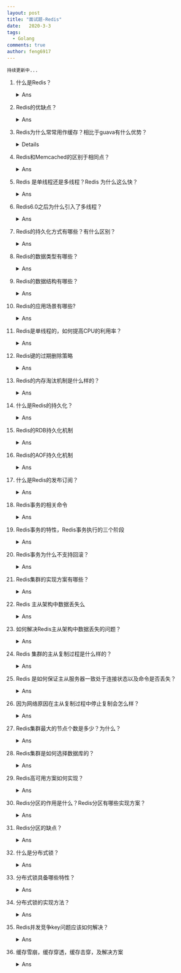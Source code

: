 ```yaml
---
layout: post
title: "面试题-Redis"
date:   2020-3-3
tags: 
  - Golang
comments: true
author: feng6917
---
```


`持续更新中...`

<!-- more -->

1. 什么是Redis？
    <details>
    <summary>Ans</summary>
    Redis是一个高性能的非关系型的键值对数据库，使用C编写实现的。于传统的数据库不同的是Redis是存在内存中的，所以读写速度非常快，每秒可以处理超过10万次读写操作，这也是Redis被广泛用于缓存、消息队列、分布式锁等场景的原因。
    </details>

2. Redis的优缺点？
    <details>
    <summary>Ans</summary>
    优点:
    <ul>
        <li>读写性能好，读的速度可达110000次/s，写的速度可达81000次/s。</li>
        <li>支持数据持久化，有AOF和RDB两种持久化方式。</li>
        <li>数据结构丰富，支持String，List, Set, Hash等结构。</li>
        <li>支持事务，Redis所有的操作都是原子性的，并且还支持几个操作合并后的原子性执行，原子性指操作要么成功执行，要么失败不执行，不会执行一部分。</li>
        <li>支持主从复制，主机可以自动将数据同步到从机，进行读写分离。</li>
    </ul>
    缺点：
    <ul>
        <li>因为Redis是将数据存到内存中的，所以会收到内存大小的限制，不能用作海量数据的读写。</li>
        <li>Redis不具备自动容错和恢复功能，主机或从机宕机会导致前端部分读写请求失败，需要重启机器或者手动切换前端的IP才能切换。</li>
    </ul>
    </details>

3. Redis为什么常常用作缓存？相比于guava有什么优势？
    <details>
    <p>缓存的定义是访问速度比一般随机存取存储器快的一种高速存储器，而因为Redis是基于内存提供了高性能的数据存取功能，其比较显著的优势就是非常地快。</p>
    <p>缓存可以分为本地缓存或者分布式缓存，比较常用的guava缓存就是一种本地缓存，其主要特点是轻量并且快速，生命周期随着JVM的销毁而结束，缺点是在多实例的情况下，每个实例都要自己保存一份缓存，这样会导致缓存的一致性出现问题。</p>
    <p>Redis则是分布式缓存，在多实例情况下，每个实例都共享一份缓存数据，缓存具备一致性。缺点要保持Redis的高可用整体架构会比较复杂。</p>
    </details>

4. Redis和Memcached的区别于相同点？
    <details>
    <summary>Ans</summary>
    相同点：
    <ul>
        <li>两者的读写性能都比较高</li>
        <li>都是基于内存的数据库，通常被当作缓存使用</li>
        <li>都有过期策略</li>
        <li>都是基于C语言实现</li>
    </ul>
    不同点：
        <img src="../images/2020-3-3/11.jpg">
    </details>

5. Redis 是单线程还是多线程？Redis 为什么这么快？
    <details>
    <summary>Ans</summary>
    Redis6.0之前是单线程的，Redis6.0之后引入了多线程，但是默认情况下是关闭的，需要手动开启。

    Redis之所以这么快，主要原因是：
    <ul>
        <li>运行在内存中，内存的读写速度非常快</li>
        <li>基于C语言实现，C语言在内存操作方面性能高</li>
        <li>数据结构简单，操作简单</li>
        <li>使用IO多路复用技术，非阻塞IO</li>
        <li>单线程避免了多线程的上下文切换开销</li>
    </ul>
    </details>

6. Redis6.0之后为什么引入了多线程？
    <details>
    <summary>Ans</summary>
    Redis6.0之前是单线程的，但是随着互联网的快速发展，Redis的QPS已经无法满足互联网的需求，所以Redis6.0之后引入了多线程，但是默认情况下是关闭的，需要手动开启。

    Redis6.0引入多线程主要是为了提高网络IO的读写性能，因为Redis的瓶颈主要在于网络IO，而非CPU，执行命令还是单线程执行的，所以也不存在线程安全的问题。
    </details>

7. Redis的持久化方式有哪些？有什么区别？
    <details>
    <summary>Ans</summary>
    Redis的持久化方式有两种：RDB和AOF。

    RDB是Redis默认的持久化方式，在指定的时间间隔内，将内存中的数据集快照写入磁盘，也就是Snapshot快照，它恢复时是将快照文件直接读到内存中。

    AOF则是将Redis的操作日志以追加的方式写入文件中，恢复时是将文件中的命令重新执行一遍。

    两者之间的区别：
    <ul>
        <li>RDB持久化方式是在指定的时间间隔内将内存中的数据集快照写入磁盘，而AOF持久化方式则是将Redis的操作日志以追加的方式写入文件中。</li>
        <li>RDB持久化方式在恢复时是将快照文件直接读到内存中，而AOF持久化方式则是将文件中的命令重新执行一遍。</li>
        <li>RDB持久化方式在内存中生成快照，而AOF持久化方式则是将操作日志写入文件中。</li>
        <li>RDB持久化方式在恢复时速度较快，而AOF持久化方式在恢复时速度较慢。</li>
    </ul>
    </details>

8. Redis的数据类型有哪些？
    <details>
    <summary>Ans</summary>
    Redis支持五种数据类型：String（字符串），Hash（哈希），List（列表），Set（集合）和Zset（有序集合）。还有三种不那么常见的数据类型：HyperLogLog（基数统计），Bitmap（位图）和Stream（流）。
    <img src="../images/2020-3-3/12.jpg">
    <p>Bitmap: 位图，是一个以位为单位的数组，数组中只能存储1或0，数组的下标再Bitmap中叫做偏移量。Bitmap实现统计功能，更省空间。布隆过滤器就有用到这种数据结构，布隆过滤器可以判断出哪些数据一定不在数据库中，所以常被用来解决Redis缓存穿透问题。</p>
    <p>Hyperloglog: HyperLogLog 是一种用于统计基数的数据集合类型，每个 HyperLogLog 键只需要花费12KB内存，接口已计算接近2^64个不同元素的基数。HyperLogLog 的优点是，在输入元素的数量或者体积非常大时，计算基数所需的空间总是固定的，并且时很小的。缺点是 HyperLogLog 的统计规则是基于概率完成的，所以它给出的统计结果是有一定误差的，标准误算率是0.81%。常见的应用场景：统计网站的UV。</p>
    <p>Geospatial: 主要用于存储地理位置信息，常用于定位附近的人，打车距离的计算等。</p>
    </details>

9. Redis的数据结构有哪些？
    <details>
    <summary>Ans</summary>
    Redis的数据结构有简单动态字符串、链表、字典、跳跃表、整数集合、压缩列表等。
    <ul>
        <li>简单动态字符串：
            <p>Redis的底层是用C语言编写，但Redis并没有直接使用C语言传统的字符串表示，而是构建了一种名为简单动态字符串的抽象类型。</p>
        </li>
        <li>链表：
            <p>链表提供了高效的节点重拍能力，以及顺序性的节点访问方式，并且可以通过增删改节点来灵活地调整链表的长度。链表是列表的底层实现之一。</p>
        </li>
        <li>字典：
            <p>字典，又称为符号表(symbol table)、关联数组(associative array)或映射(map),是一种用于保存键值对(key-value pair)的抽象数据结构。字典在Redis中的应用相当广泛，比如Redis的数据库就是使用字典来作为底层实现的，对数据的增删改查操作也是构建在对字典的操作之上的。</p>
        </li>
        <li>整数集合：
            <p>整数集合(int set)是集合键的底层实现之一，当一个集合只包含整数值元素，并且这个集合的元素数量不多时，Redis就会使用整数集合作为集合键的底层实现。</p>
        </li>
        <li>压缩列表(ziplist)：
            <p>压缩列表是Redis为了节约内存而开发的，是由一系列特殊编码的连续内存块组成的顺序型(sequential)数据结构。一个压缩列表可以包含任意多个节点，每个节点可以保存一个字节数组或者一个整数值。</p>
        </li>
        <li>对象:
            <p>Redis并没有直接使用这些数据结构来实现键值对数据库，而是基于这些数据结构创建了一个对象系统，这个系统包含了字符串对象、列表对象、哈希对象、集合对象和有序集合对象这五种类型的对象，每种对象都用到了至少一种数据结构。</p>
            <p>针对不同的场景，为对象设置多种不同的数据结构实现，从而优化对象在不同场景下的使用效率。</p>
            <p>实现了基于引用计数计数的内存回收机制，当程序不再使用某个对象的时候，这个对象所占用的内存就会被自动释放。</p>
            <p>Redis还通过引用计数技术实现了对象共享机制，这一机制可以在适当的条件下，通过让多个数据库键共享同一个对象来节约内存。</p>
        </li>
        <li>跳跃表：
            <p>跳跃表(skiplist)是一种有序数据结构，它通过在每个节点中维持多个指向其他节点的指针，从而达到快速访问节点的目的。跳跃表支持平均O(logN)、最坏O(n)复杂度的节点查找，还可以通过顺序性操作来批量处理节点。跳跃表是有序集合键的底层实现之一。</p>
            <p>和链表、字典等数据结构被广泛地应用在Redis内部不同，Redis只在两个地方用到了跳跃表，一个是实现有序集合键，另一个是在集群节点中用作内部数据结构。</p>
            <p>跳跃表本质上采用的是一种空间换时间的策略，是一种可以进行二分查找的有序链表，跳表在原有的有序链表上增加了多级索引，通过索引来实现快速查询。跳表不仅能提高搜索性能，同时也可以提高插入和删除的性能。</p>
            <p></p>
        </li>
        <li>Redis跳跃表和普通的跳跃表有什么区别？
            <p>1. Redis中跳跃表分数(score)允许重复，即跳跃表的key允许重复，如果分数重复，还需要根据数据内容来进行字段排序。普通的跳跃表是不支持的。</p>
            <p>2. 第一层链表不是一个单向链表，而是一个双向链表。这是为了方便以倒序方式获取一个范围内的元素。</p>
            <p>3. 在Redis的跳跃表中可以很方便地计算出每个元素的排名。</p>
        </li>
    </ul>
    </details>

10. Redis的应用场景有哪些?
    <details>
    <summary>Ans</summary>
    <p>缓存：Redis基于内存，读写速度非常快，并且有键过期功能和键淘汰策略，可以作为缓存使用。</p>
    <p>排行榜：Redis提供的有序集合可以很方便地实现排行榜。</p>
    <p>分布式锁：Redis的setnx功能来实现分布式的锁。</p>
    <p>社交功能: 实现公共好友、共同关注等</p>
    <p>计数器：通过String进行自增自减实现计数功能</p>
    <p>消息队列：Redis提供了发布、订阅、阻塞队列等功能，可以实现一个简单的消息队列。</p>
    </details>

11. Redis是单线程的，如何提高CPU的利用率？
    <details>
    <summary>Ans</summary>
    <p>Redis是基于内存的操作，CPU不是Redis的瓶颈，Redis的瓶颈最有可能是机器内存的大小或者网络带宽。既然单线程容易实现，而且CPU不会成为瓶颈，那就顺理成章地采用单线程的方案了。
    </p>
    <p>可以在一个服务器上部署多个Redis实例，把他们当作不同的服务器使用。</p>
    </details>

12. Redis键的过期删除策略
    <details>
    <summary>Ans</summary>
    <p>Redis的过期删除策略有三种：定时删除、惰性删除和定期删除。</p>
    <p>定时删除：在设置键的过期时间的同时，创建一个定时器，让定时器在键过期时间来临时，立即执行对键的删除操作。</p>
    <p>惰性删除：放任键过期不管，但是每次从键空间获取键时，都检查键是否过期，如果过期的话，就删除该键；如果没有过期，就返回该键。</p>
    <p>定期删除：每隔一段时间，程序就对数据库进行一次检查，删除里面的过期键。至于要删除多少过期键，以及要检查多少个数据库，则由算法决定。</p>
    </details>

13. Redis的内存淘汰机制是什么样的？
    <details>
    <summary>Ans</summary>
    <p>Redis是基于内存的，所以容量肯定是有限的，有效的内存淘汰机制对Redis是非常重要的。</p>
    <p>当存入的数据超过Redis最大允许内存后，会触发Redis的内存淘汰策略。在Redis4.0前有6种淘汰策略。</p>
    <ul>
        <li>volatile-lru: 当Redis内存不足时，会在设置了过期时间的键中使用LRU算法移除哪些最少使用的键。</li>
        <li>volatile-ttl: 从设置了过期时间的键中移除将要过期的。</li>
        <li>volatile-random: 从设置了过期时间的键中随机淘汰一些</li>
        <li>allkeys-lru: 当内存空间不足时，根据LRU算法移除一些建</li>
        <li>allkeys-random: 当内存空间不足时，随机移除某些键</li>
        <li>noeviction: 当内存空间不足时，新的写入操作会报错</li>
    </ul>
    <p>前面三个是在设置了过期时间的键的空间进行移除，后三个是在全局的空间进行移除。</p>
    <p>在Redis4.0 后增加两个</p>
    <p>1. volatile-lfu: 从设置过期时间的键中移除一些最不经常使用的键(LFU算法: Least Frequently Used)</p>
    <p>2. allkeys-lfu: 当内存不足时，从所有的键中移除一些最不经常使用的键。</p>
    </details>

14. 什么是Redis的持久化？
    <details>
    <summary>Ans</summary>
    <p>Redis是一种内存数据库，数据保存在内存中，如果断电或者重启，内存中的数据就会丢失，所以Redis提供了持久化功能。</p>
    <p>Redis提供了两种持久化机制，分别是RDB(Redis Database)和AOF(Append Only File)。</p>
    </details>

15. Redis的RDB持久化机制
    <details>
    <summary>Ans</summary>
    <p>RDB是redis默认的持久化方式，按照一定的时间间隔将内存的数据以快照的形式保存到硬盘，恢复时是将快照读取到内存中。RDB持久化实际操作过程是fork一个子进程，先将数据集写入临时文件，写入成功后，再替换之前的文件，用二进制压缩存储。</p>
    <p>优点：</p>
    <ul>
        <li>适合对大规模的数据恢复，比AOF的启动效率高</li>
        <li>只有一个dump.rdb，方便持久化</li>
        <li>性能最大化，在开始持久化时，它唯一需要做的只是fork出子进程，之后再由子进程完成这些持久化的工作，这样就可以极大的避免服务进程进行IO操作了。</li>
    </ul>

    <p>缺点：</p>
    <ul>
        <li>数据安全性低，在一定间隔时间内做一次备份，如果Redis突然宕机，会丢失最后一次快照的修改。</li>
        <li>由于RDB是通过fork子进程来协助完成数据持久化工作的，因此当数据集较大时，可能会导致整个服务器停止服务几百毫秒，甚至是1秒钟。</li>
    </ul>

    </details>

16. Redis的AOF持久化机制
    <details>
    <summary>Ans</summary>
    <p>AOF持久化以日志的形式记录服务器所处理的每一个写、删除操作，查询操作不会记录，可以打开文件看到详细的操作记录。</p>
    <p>优点：</p>
    <ul>
        <li>具备更高的安全性，Redis提供了3种同步策略，分别是每秒同步、每修改同步和不同步。相比RDB突然宕机丢失的数据会更少，每秒同步会丢失一秒钟的数据。</li>
        <li>由于该机制对日志文件的写入操作采用的是append模式，因此在写入过程中即使出现宕机现象，也不会破坏日志文件中已经存在的内容。</li>
        <li>AOF包含一个格式清晰、易于理解的日志文件用于记录所有的修改操作，可以通过该文件完成数据的重建。</li>
    </ul>
    <p>缺点：</p>
    <ul>
        <li>对于相同数量的数据集而言，AOF通常要大于RDB文件。RDB在恢复大数据集时的速度比AOF的恢复速度要快。</li>
        <li>根据AOF选择同步策略的不同，效率也不同，但AOF在运行效率上往往会慢于RDB。</li>
    </ul>

    </details>

17. 什么是Redis的发布订阅？
    <details>
    <summary>Ans</summary>
    <p>Redis的事务时一个单独的隔离操作，事务中所有命令都会序列化、按顺序地执行。事务在执行的过程中，不会被其他客户端发送来的命令请求所打断，所以Redis事务时在一个队列中，一次性、顺序性、排他性执行一系列命令。</p>
    <p>Redis事务的主要作用就是串联多个命令防止别的命令插队。</p>
    </details>

18. Redis事务的相关命令
    <details>
    <summary>Ans</summary>
    <p>Redis事务的相关命令有：multi、exec、discard、watch、unwatch。</p>
    <p>multi：开启一个事务，将多个命令放入队列中。</p>
    <p>exec：执行事务队列中的命令。</p>
    <p>discard：取消事务，清空事务队列。</p>
    <p>watch：监视一个或多个键，如果在事务执行之前被修改，事务将被打断。</p>
    <p>unwatch：取消watch命令对所有键的监视。</p>
    </details>

19. Redis事务的特性，Redis事务执行的三个阶段
    <details>
    <summary>Ans</summary>
    <p>Redis事务的特性：</p>
    <ul>
        <li>Redis事务不保证原子性，单条的Redis命令是原子性的，但事务不能保证原子性。</li>
        <li>Redis事务是有隔离性的，但没有隔离级别，事务中的所有命令都会序列化、按顺序执行。事务在执行的过程中，不会被其他客户端发送来的命令请求所打断。</li>
        <li>Redis事务不支持回滚，Redis执行过程中的命令执行失败，其他命令仍然可以执行。</li>
    </ul>
    <p>Redis事务执行的三个阶段：</p>
    <ol>
        <li>开启事务：使用multi命令开启一个事务。</li>
        <li>命令入队：在开启事务后，客户端发送的命令都会被放入一个队列中，并不会立即执行。</li>
        <li>执行事务：使用exec命令执行事务队列中的命令。</li>
    </ol>
    </details>

20. Redis事务为什么不支持回滚？
    <details>
    <summary>Ans</summary>
    <p>Redis事务不支持回滚，主要是因为Redis的设计者认为回滚会降低Redis的性能，并且Redis事务的错误处理机制可以保证数据的一致性。</p>
    <p>Redis事务的错误处理机制：</p>
    <ul>
        <li>语法错误：在开启事务后，如果事务队列中的命令存在语法错误，那么事务中的所有命令都不会被执行。</li>
        <li>运行时错误：在开启事务后，如果事务队列中的命令在执行时出现运行时错误，那么只有出现错误的命令不会被执行，其他命令仍然会执行。</li>
    </ul>
    因为不需要回滚，所以Redis内部实现简单并高效。(在Redis为什么是单线程而不是多线程也用了这个思想，实现简单并高效。)
    </details>

21. Redis集群的实现方案有哪些？
    <details>
    <summary>Ans</summary>
    <p>Redis单机版有以下缺点：</p>
    <p>1. 不能保证数据的可靠性，服务部署在一台服务器上，一旦服务器宕机服务就不可用。</p>
    <p>2. 性能瓶颈，内存容量有限，处理能力有限。</p>
    <p>Redis集群主要有以下几种方案:</p>
    <p>Redis主从模式</p>
    <ul>
        <p>Redis主从模式通过将数据复制到多个节点上，实现了数据的冗余，提高了数据的可靠性。主节点负责处理写操作，从节点负责处理读操作，通过读写分离，提高了Redis的性能。</p>
    </ul>
    <p>Redis哨兵模式</p>
    <ul>
        <p>Redis主从模式虽然解决了数据可靠性问题，但master节点存在单点故障问题，一旦master节点宕机，服务将不可用，为了解决这个问题，Redis提供了哨兵模式，哨兵模式通过监控master节点的状态，当master节点宕机时，哨兵会自动将从节点提升为master节点，保证服务的高可用。</p>
    </ul>
    <p>Redis自研</p>
    <ul>
     <p>哨兵模式虽然解决了主从模式存在的一些问题，但其本身也存在一些弊端，比如数据在每个Redis实例中都是全量存储，极大地浪费了资源，为了解决这个问题，Redis提供了Redis Cluster，实现了数据分片存储，但Redis提供Redis Cluster之前，很多公司为了解决哨兵模式存在的问题，分别自行研发Redis集群方案。</p>
    </ul>
    <p>Redis Cluster</p>
    <ul>
        <p>Redis Cluster是Redis官方提供的集群方案，在Redis 3.0版本正式推出，Redis Cluster采用无中心结构，每个节点保存数据和整个集群状态，每个节点都和其他所有节点连接。Redis Cluster集群主要解决以下问题：</p>
        <p>1. 数据分片：Redis Cluster采用虚拟槽分区，所有的键根据哈希函数映射到0~16383个整数槽内，每个节点负责维护一部分槽以及槽所映射的键值数据。</p>
        <p>2. 高可用：Redis Cluster采用主从复制模式，每个主节点都有一个或多个从节点，当主节点故障时，从节点会自动接管主节点，保证集群的高可用。</p>
        <p>3. 高性能：Redis Cluster采用无中心结构，每个节点都和其他所有节点连接，数据读写可以在任意节点进行，大大提高了集群的性能。</p>
    </ul>
    </details>

23. Redis 主从架构中数据丢失么
    <details>
    <summary>Ans</summary>
    <p>Redis主从架构丢失主要有两种情况：</p>
    <p>1. 异步复制同步丢失</p>
    <p>2. 集群产生脑裂数据丢失</p>
    <p>异步复制同步丢失：</p>
    <ul>
        <p>Redis主节点和从节点之间的复制是异步的，当主节点的数据未完全复制到从节点就发生宕机了，master内存中的数据会丢失。</p>
        <p>如果主节点开启持久化是否可以解决这个问题么？</p>
        <p>答案是否定的，在master 发生宕机后，sentinel集群检测到主节点发生故障，重新选举新的主节点，如果旧的主节点在故障恢复后重启，那么此时它需要同步新主节点的数据，此时新的主节点的数据都是空的（假设这段时间中没有数据写入）。那么旧主机点中的数据就会被刷新掉，此时数据还是会丢失。</p>
    </ul>
    <p>集群产生脑裂：</p>
    <ul>
        <p>简单来说，集群脑裂是指一个集群中有多少主节点，像一个人有两个大脑，到底听谁的？</p>
        <p>例如，由于网络原因，集群出现分区，master与slave节点之间断开了联系，哨兵检测后认为主节点故障，重新选举从节点未主节点，但主节点可能并没有发生故障。此时客户端依然在旧的主节点上写数据，而新的主节点中没有数据，在发现这个问题之后，旧的主节点会被降为slave，并且开始同步新的master数据，那么之前的写入旧的主节点的数据被刷新掉，大量数据丢失。</p>
        <p></p>
    </ul>

    </details>

22. 如何解决Redis主从架构中数据丢失的问题？
    <details>
    <summary>Ans</summary>
    <p>在Redis的配置文件中，有两个参数如下：</p>
    <code>min-slaves-to-write 1</code>

    <code>min-slaves-max-lag 10</code>

     其中，min-slaves-to-write 默认情况下是0，min-slaves-max-lag 默认情况下是10。

     上述参数表示至少有1个slave的与master的同步复制延迟不能超过10s，一旦所有的slave复制和同步的延迟达到了10s，那么此时master就不会接受任何请求。

     通过降低min-slaves-max-lag参数的值，可以避免在发生故障时大量的数据丢失，一旦发现延迟超过了该值就不会往master中写入数据。

     这种解决数据丢失的方法时降低系统的可用性来实现的。
    </details>

23. Redis 集群的主从复制过程是什么样的？
    <details>
    <summary>Ans</summary>
    <p>主从复制主要有以下几步：</p>
    <ol>
        <li>设置服务器的地址和端口号</li>
        <li>建立套接字连接（建立主从服务器之间的连接）</li>
        <li>发送PING命令（校验套接字是否可用）</li>
        <li>身份验证</li>
        <li>同步（从主库向从库同步数据，分为全量复制和部分复制）</li>
        <li>命令传播（经过上面同步操作，此时主从的数据库状态其实已经一致了，主服务器马上就接受到了新的写命令，执行完该命令后，主从的数据库状态又不一致。数据同步阶段完成后，主从节点进入命令传播阶段；在这个阶段主节点将自己执行的写命令发送给从节点，从节点接收命令并执行，从而保证主从节点数据的一致性。）</li>
    </ol>
    <p>在Redis2.8以前，从节点向主节点发送sync命令请求同步数据，此时的同步方式是全量复制；在Redis2.8及以后，从节点可以发送psync命令请求同步数据，此时根据主从节点状态的不同，同步方式可能是全量复制或部分复制。</p>
    <p>全量复制：用于初次复制或其他无法进行部分复制的情况，将主节点中的所有数据都发送给从节点，是一个非常重型的操作。</p>
    <p>部分复制：用于网络中断等情况后的复制，只将中断期间主节点执行的写命令发送给从节点，与全量复制相比更加高效。需要注意的是，如果网络中断的时间过长，导致主节点没有能够完整地保存中断期间执行的写命令，则无法进行部分复制，仍使用全量复制。</p>
    </details>

24. Redis 是如何保证主从服务器一致处于连接状态以及命令是否丢失？
    <details>
    <summary>Ans</summary>
    命令传播阶段，从服务器会利用心跳检测机制定时的向主服务发送消息。
    </details>

25. 因为网络原因在主从复制过程中停止复制会怎么样？
    <details>
    <summary>Ans</summary>
    如果出现网络问题断开，会自动重连，并且支持断点续传，接着上次复制的地方继续复制，而不是重新复制一份。
    </details>

26. Redis集群最大的节点个数是多少？为什么？
    <details>
    <summary>Ans</summary>
    <p>Redis集群中最大的节点个数是16384个，这是由哈希槽决定的。</p>
    <p>在redis节点发送心跳包时需要把所有的槽放到这个心跳包里，以便让节点知道当前集群信息，16384=16k,在发送心跳包时使用char进行bitmap压缩后时2k(2*8(8 bit)*1024(1k)=16k),也就是说使用2k的空间创建了16k的槽数。虽然使用CRC16算法最多可以分配65535(2^16-1)个槽位，65535=65k,压缩后就是8k(8*8(8 bit)*1024(1k) = 65k), 也就是说需要8k的心跳包。</p>
    <p></p>
    </details>

27. Redis集群是如何选择数据库的？
    <details>
    <summary>Ans</summary>
    Redis 集群目前无法做数据库选择，默认在0数据库。
    </details>

28. Redis高可用方案如何实现？
    <details>
    <summary>Ans</summary>
    <p>Redis 常见的高可用方案有以下几种：</p>
    <p>1. 数据持久化</p>
    <p>2. 主从模式</p>
    <p>3. Redis 哨兵模式</p>
    <p>4. Redis 集群(自研及Redis Cluster)</p>
    </details>
29. Redis分区的作用是什么？Redis分区有哪些实现方案？
    <details>
    <summary>Ans</summary>
    <p>Redis分区的作用是什么？</p>
    <ol>
        <li>扩展数据库容量，可以利用多台机器的内存构建更大的数据库。</li>
        <li>扩展计算能力，分区可以在多核和多计算机之间弹性扩展计算力，在多计算机和网络适配器之间弹性扩展网络带宽</li>
    </ol>
    <p>Redis分区有哪些实现方案？</p>
    <ol>
        <li>客户端分区：客户端决定数据被存到哪个Redis节点或者从哪个节点读取。</li>
        <li>代理分区：客户端将请求发送到代理，而不是直接发送到Redis节点，代理根据分区策略将请求发送到Redis节点上。</li>
        <li>查询路由：客户端随机请求任意一个Redis节点，这个Redis将请求转发到正确的Redis节点。Redis Cluster 实现了一种混合形式的查询路由,并不是直接将请求从一个Redis节点转发到另一个Redis节点，而是在客户端的帮助下直接重定向到正确的Redis节点。</li>
    </ol>
    </details>

30. Redis分区的缺点？
    <details>
    <summary>Ans</summary>
    <p>Redis分区有以下缺点：</p>
    <ol>
        <li>不支持多个键的操作，例如不能操作映射在两个Redis实例上的两个集合的交叉集。</li>
        <li>Redis不支持多个键的事务。</li>
        <li>Redis是以键来分区，因此不能使用单个大键对数据集进行分片，例如一个非常大的有序集。</li>
        <li>数据的处理会变得复杂，比如你必须处理多个RDB和AOF文件，在多个实例和主机之间持久化你的数据。</li>
        <li>添加和删除节点也会变得复杂，例如通过在运行时添加和删除节点，Redis集群通常支持透明地再均衡数据，但是其他系统像客户端分区或者代理分区就不支持该特性。</li>
    </ol></details>

31. 什么是分布式锁？
    <details>
    <summary>Ans</summary>
    <p>分布式锁是控制分布式系统之间同步访问共享资源的一种方式。</p>
    <p>例如多实例 操作同一资源需要加锁，否则就会导致异常情况发生。</p>
    </details>

32. 分布式锁具备哪些特性？
    <details>
    <summary>Ans</summary>
    <p>分布式锁具备以下特性：</p>
    <ol>
        <li>互斥性：在任意时刻，同一条数据只能被一台机器上的一个线程执行。</li>
        <li>高可用性：在部分节点宕机后，客户端仍可以正常地获取锁和释放锁。</li>
        <li>独占性：加锁和解锁必须同一台服务器执行，不能再一个服务器上加锁，在另一个服务器上释放锁。</li>
        <li>防锁超时: 如果客户端没有主动释放锁，服务器会在一定时间后自动释放锁，防止客户端宕机或者网络异常导致宕机。</li>
    </ol>
    </details>

33. 分布式锁的实现方法？
    <details>
    <summary>Ans</summary>
    <p>思路是要在整个系统中提供一个全局，唯一的获取锁的东西，然后每个系统在需要加锁时，都去问这个东西拿到一把锁，这样不同的系统拿到的就可以认为时同一把锁。</p>
    <p>分布式锁的实现方法有以下几种：</p>
    <ol>
        <li>基于关系型数据库实现分布式锁</li>
        <p>优点，直接借助数据库容易理解</p>
        缺点，在使用关系型数据库实现分布式锁的过程中会出现各种问题，例如数据库单点问题和可重入问题，并且在解决过程中会使得整个方案越来越复杂。
        <li>基于Redis实现分布式锁
        <p>优点，性能好，实现起来较为方便</p>
        缺点，key的过期时间设置难以确定，如果设置过短，锁提前过期，如果设置过长，锁过期，其他线程无法获取锁，导致死锁。
        <p>&nbsp&nbsp&nbsp&nbsp&nbsp&nbsp&nbsp&nbsp&nbsp&nbsp&nbspRedis的集群虽然能解决单点问题，但是并不是强一致性的，锁的不够健壮。</p>
        </li>
        <li>基于Zookeeper实现分布式锁
        <p>优点，有效地解决单点问题，不可重入问题，非阻塞问题以及锁无法释放的问题，实现起来较为简单。</p>
        <p>缺点，性能上不如使用缓存实现分布式锁</p>
        </li>
    </ol>

    <a href="https://segmentfault.com/a/1190000041172633">Redis 分布式锁正确实现原理演化历程与Redission 实战总结</a>
    </details>

34. Redis并发竞争key问题应该如何解决？
    <details>
    <summary>Ans</summary>
    <p>Redis 并发竞争key就是多个客户端操作一个key，可能导致数据出现问题。</p>
    <p>解决方法：</p>
    <ol>
        <li>乐观锁，watch 命令可以方便的实现乐观锁。watch 命令会监视给定的每一个key,当exec时如果监视的任意一个key自从调用watch后发生变化，则整个事务回滚，不执行任何操作。不能再分片集群中使用。</li>
        <li>分布式锁，适合分布式场景。</li>
        <li>时间戳，适合有序场景，比如A想把key设置1，B想把key设置为3，对每个操作加上时间戳，写入前先比较自己的时间戳是不是早于现有记录的时间戳，如果早于，就不写入了。</li>
        <li>消息队列，串行化处理。</li>
    </ol>
    </details>

35. 缓存雪崩，缓存穿透，缓存击穿，及解决方案
    <details>
    <summary>Ans</summary>
    <p>缓存的作用是减轻数据库的压力，提升系统的性能，无论是缓存雪崩，缓存击穿还是缓存穿透都是缓存失效了导致数据库压力过大。</p>
    <p>缓存雪崩：</p>
    缓存雪崩是指在某一时刻出现大规模的缓存失效的情况，大量的请求直接打在数据库上面，可能导致数据库宕机，如果这时重启数据库并不能解决根本问题，会再次造成缓存雪崩。
    <p>原因：</p>
    <ol>
        <li>Redis 宕机了</li>
        <li>很多key采取了相同的过期时间</li>
    </ol>
    <p>解决方案:</p>
    <ol>
        <li>为避免Redis宕机造成缓存雪崩，可以搭建Redis集群</li>
        <li>尽量不要设置相同的过期时间，例如可以在原有的过期时间加上随机数</li>
        <li>服务降级，当流量到达一定的阈值时，就直接返回“系统繁忙”之类的提示，防止过多的请求打在数据库上，这样虽然很难用，但至少可以使用，避免直接把数据库搞挂，没有解决根本问题，算是临时方案。</li>
    </ol>
    </details>
